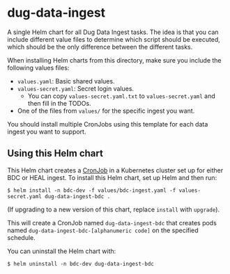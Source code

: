 # dug-data-ingest

A single Helm chart for all Dug Data Ingest tasks. The idea is that you can include different value files to
determine which script should be executed, which should be the only difference between the different tasks.

When installing Helm charts from this directory, make sure you include the following values files:
- `values.yaml`: Basic shared values.
- `values-secret.yaml`: Secret login values. 
  - You can copy `values-secret.yaml.txt` to `values-secret.yaml` and then fill in the TODOs.
- One of the files from `values/` for the specific ingest you want.

You should install multiple CronJobs using this template for each data ingest you want to support.

## Using this Helm chart

This Helm chart creates a [CronJob](https://kubernetes.io/docs/concepts/workloads/controllers/cron-jobs/)
in a Kubernetes cluster set up for either BDC or HEAL ingest. To install this Helm chart, set up Helm and
then run:

```shell
$ helm install -n bdc-dev -f values/bdc-ingest.yaml -f values-secret.yaml dug-data-ingest-bdc .
```

(If upgrading to a new version of this chart, replace `install` with `upgrade`).

This will create a CronJob named `dug-data-ingest-bdc` that creates pods named
`dug-data-ingest-bdc-[alphanumeric code]` on the specified schedule.

You can uninstall the Helm chart with:

```shell
$ helm uninstall -n bdc-dev dug-data-ingest-bdc
```

